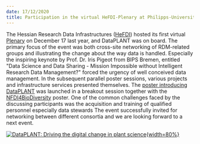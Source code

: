 ```yaml
---
date: 17/12/2020
title: Participation in the virtual HeFDI-Plenary at Philipps-University Marburg
---
```


The Hessian Research Data Infrastructures ([HeFDI](https://www.uni-marburg.de/de/hefdi)) hosted its first virtual [Plenary](https://www.uni-marburg.de/de/hefdi/veranstaltungen/hefdi-plenary-2020) on December 17 last year, and DataPLANT was on board. The primary focus of the event was both cross-site networking of RDM-related groups and illustrating the change about the way data is handled. Especially the inspiring keynote by Prof. Dr. Iris Pigeot from BIPS Bremen, entitled "Data Science and Data Sharing - Mission Impossible without Intelligent Research Data Management?" forced the urgency of well conceived data management. In the subsequent parallel poster sessions, various projects and infrastructure services presented themselves. The [poster introducing DataPLANT](https://ilias.uni-marburg.de/goto.php?target=prtt_2225531&client_id=UNIMR) was launched in a breakout session together with the [NFDI4BioDiversity](https://ilias.uni-marburg.de/goto.php?target=prtt_2225495&client_id=UNIMR) poster. One of the common challenges faced by the discussing participants was the acquisition and training of qualified personnel especially data stewards The event successfully invited for networking between different consortia and we are looking forward to a next event.

[![DataPLANT: Driving the digital change in plant science](https://ilias.uni-marburg.de/data/UNIMR/mobs/mm_2869636/DataPLANT_HeFDI-Plenary.png?il_wac_token=5c9b710e80af33abbd905304ffd8028c60892931&il_wac_ttl=3&il_wac_ts=1616427287 "DataPLANT: Driving the digital change in plant science"){width=80%}](https://ilias.uni-marburg.de/goto.php?target=prtt_2225531&client_id=UNIMR "Redirect to Poster Abstract")
